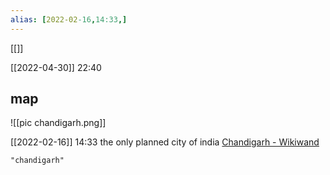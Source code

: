 ```yaml
---
alias: [2022-02-16,14:33,]
---
```

[[]]

[[2022-04-30]] 22:40
## map
![[pic chandigarh.png]]

[[2022-02-16]] 14:33
the only planned city of india
[Chandigarh - Wikiwand](https://www.wikiwand.com/en/Chandigarh)
```query
"chandigarh"
```